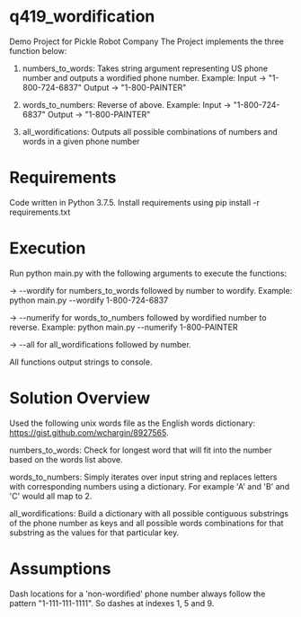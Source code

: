 # q419_wordification

Demo Project for Pickle Robot Company
The Project implements the three function below:

1. numbers_to_words: Takes string argument representing US phone number and outputs a wordified phone number. Example: 
Input -> "1-800-724-6837"
Output -> "1-800-PAINTER"

2. words_to_numbers: Reverse of above. Example:
Input -> "1-800-724-6837"
Output -> "1-800-PAINTER"

3. all_wordifications: Outputs all possible combinations of numbers and words in a given phone number

# Requirements

Code written in Python 3.7.5. Install requirements using pip install -r requirements.txt

# Execution

Run python main.py with the following arguments to execute the functions:

-> --wordify for numbers_to_words followed by number to wordify. Example:
	python main.py --wordify 1-800-724-6837

-> --numerify for words_to_numbers followed by wordified number to reverse. Example:
	python main.py --numerify 1-800-PAINTER

-> --all for all_wordifications followed by number.

All functions output strings to console.

# Solution Overview

Used the following unix words file as the English words dictionary: https://gist.github.com/wchargin/8927565.

numbers_to_words: Check for longest word that will fit into the number based on the words list above.

words_to_numbers: Simply iterates over input string and replaces letters with corresponding numbers using a dictionary. For example 'A' and 'B' and 'C' would all map to 2.

all_wordifications: Build a dictionary with all possible contiguous substrings of the phone number as keys and all possible words combinations for that substring as the values for that particular key.

# Assumptions
Dash locations for a 'non-wordified' phone number always follow the pattern "1-111-111-1111". So dashes at indexes 1, 5 and 9.




